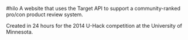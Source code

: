#hilo
A website that uses the Target API to support a community-ranked pro/con product review system.

Created in 24 hours for the 2014 U-Hack competition at the University of Minnesota.
